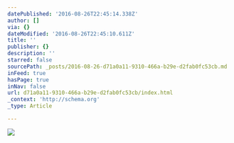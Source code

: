 ```yaml
---
datePublished: '2016-08-26T22:45:14.338Z'
author: []
via: {}
dateModified: '2016-08-26T22:45:10.611Z'
title: ''
publisher: {}
description: ''
starred: false
sourcePath: _posts/2016-08-26-d71a0a11-9310-466a-b29e-d2fab0fc53cb.md
inFeed: true
hasPage: true
inNav: false
url: d71a0a11-9310-466a-b29e-d2fab0fc53cb/index.html
_context: 'http://schema.org'
_type: Article

---
```

![](https://the-grid-user-content.s3-us-west-2.amazonaws.com/cc8d4b02-f86b-4db7-8963-1f0497ff7256.jpg)